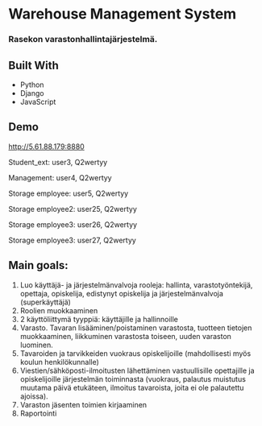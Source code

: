 # Warehouse Management System
### Rasekon varastonhallintajärjestelmä.

## Built With
- Python
- Django
- JavaScript


## Demo
http://5.61.88.179:8880

Student_ext: user3, Q2wertyy

Management: user4, Q2wertyy

Storage employee: user5, Q2wertyy

Storage employee2: user25, Q2wertyy

Storage employee3: user26, Q2wertyy

Storage employee3: user27, Q2wertyy




## Main goals:
1. Luo käyttäjä- ja järjestelmänvalvoja rooleja: hallinta, varastotyöntekijä, opettaja, opiskelija, edistynyt opiskelija ja järjestelmänvalvoja (superkäyttäjä)
2. Roolien muokkaaminen
3. 2 käyttöliittymä tyyppiä: käyttäjille ja hallinnoille
4. Varasto. Tavaran lisääminen/poistaminen varastosta, tuotteen tietojen muokkaaminen, liikkuminen varastosta toiseen, uuden varaston luominen.
5. Tavaroiden ja tarvikkeiden vuokraus opiskelijoille (mahdollisesti myös koulun henkilökunnalle)
6. Viestien/sähköposti-ilmoitusten lähettäminen vastuullisille opettajille ja opiskelijoille järjestelmän toiminnasta (vuokraus, palautus muistutus muutama päivä etukäteen, ilmoitus tavaroista, joita ei ole palautettu ajoissa).
7. Varaston jäsenten toimien kirjaaminen
8. Raportointi
